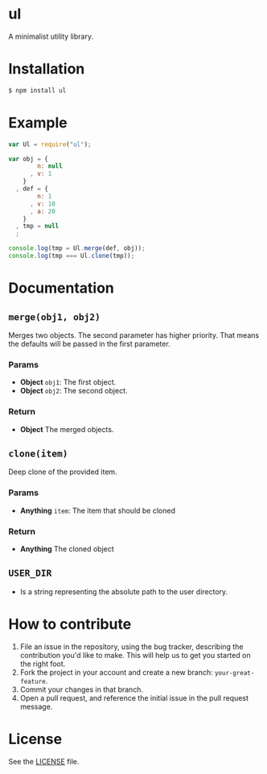 ul
==
A minimalist utility library.

# Installation
```sh
$ npm install ul
```
# Example
```js
var Ul = require("ul");

var obj = {
        n: null
      , v: 1
    }
  , def = {
        n: 1
      , v: 10
      , a: 20
    }
  , tmp = null
  ;

console.log(tmp = Ul.merge(def, obj));
console.log(tmp === Ul.clone(tmp));
```

# Documentation
## `merge(obj1, obj2)`
Merges two objects. The second parameter has higher priority.
That means the defaults will be passed in the first parameter.

### Params
- **Object** `obj1`: The first object.
- **Object** `obj2`: The second object.

### Return
- **Object** The merged objects.

## `clone(item)`
Deep clone of the provided item.

### Params
- **Anything** `item`: The item that should be cloned

### Return
- **Anything** The cloned object

## `USER_DIR`
 - Is a string representing the absolute path to the user directory.

# How to contribute

1. File an issue in the repository, using the bug tracker, describing the
   contribution you'd like to make. This will help us to get you started on the
   right foot.
2. Fork the project in your account and create a new branch:
   `your-great-feature`.
3. Commit your changes in that branch.
4. Open a pull request, and reference the initial issue in the pull request
   message.

# License
See the [LICENSE](./LICENSE) file.
